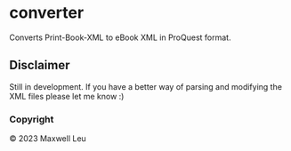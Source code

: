 # converter
Converts Print-Book-XML to eBook XML in ProQuest format.

## Disclaimer
Still in development. If you have a better way of parsing and modifying the XML files please let me know :) 

### Copyright
©️ 2023 Maxwell Leu
